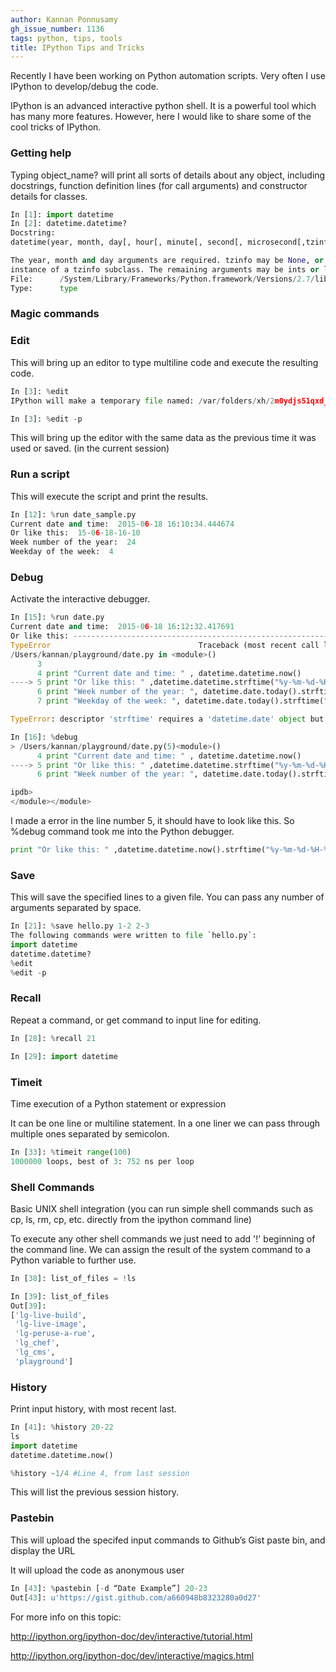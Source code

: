 ```yaml
---
author: Kannan Ponnusamy
gh_issue_number: 1136
tags: python, tips, tools
title: IPython Tips and Tricks
---
```


Recently I have been working on Python automation scripts. Very often I use IPython to develop/debug the code.

IPython is an advanced interactive python shell. It is a powerful tool which has many more features. However, here I would like to share some of the cool tricks of IPython.

### Getting help

Typing object_name? will print all sorts of details about any object, including docstrings, function definition lines (for call arguments) and constructor details for classes.

```python
In [1]: import datetime
In [2]: datetime.datetime?
Docstring:
datetime(year, month, day[, hour[, minute[, second[, microsecond[,tzinfo]]]]])

The year, month and day arguments are required. tzinfo may be None, or an
instance of a tzinfo subclass. The remaining arguments may be ints or longs.
File:      /System/Library/Frameworks/Python.framework/Versions/2.7/lib/python2.7/lib-dynload/datetime.so
Type:      type
```

### Magic commands

### Edit

This will bring up an editor to type multiline code and execute the resulting code.

```python
In [3]: %edit
IPython will make a temporary file named: /var/folders/xh/2m0ydjs51qxd_3y2k7x50hjc0000gn/T/ipython_edit_jnVJ51/ipython_edit_NdnenL.py
```
```python
In [3]: %edit -p
```
This will bring up the editor with the same data as the previous time it was used or saved. (in the current session)

### Run a script

This will execute the script and print the results. 

```python
In [12]: %run date_sample.py
Current date and time:  2015-06-18 16:10:34.444674
Or like this:  15-06-18-16-10
Week number of the year:  24
Weekday of the week:  4
```

### Debug

Activate the interactive debugger.

```python
In [15]: %run date.py
Current date and time:  2015-06-18 16:12:32.417691
Or like this: ---------------------------------------------------------------------------
TypeError                                 Traceback (most recent call last)
/Users/kannan/playground/date.py in <module>()
      3 
      4 print "Current date and time: " , datetime.datetime.now()
----> 5 print "Or like this: " ,datetime.datetime.strftime("%y-%m-%d-%H-%M")
      6 print "Week number of the year: ", datetime.date.today().strftime("%W")
      7 print "Weekday of the week: ", datetime.date.today().strftime("%w")

TypeError: descriptor 'strftime' requires a 'datetime.date' object but received a 'str'

In [16]: %debug
> /Users/kannan/playground/date.py(5)<module>()
      4 print "Current date and time: " , datetime.datetime.now()
----> 5 print "Or like this: " ,datetime.datetime.strftime("%y-%m-%d-%H-%M")
      6 print "Week number of the year: ", datetime.date.today().strftime("%W")

ipdb>
</module></module>
```
I made a error in the line number 5, it should have to look like this. So %debug command took me into the Python debugger. 

```python
print "Or like this: " ,datetime.datetime.now().strftime("%y-%m-%d-%H-%M")
```

### Save

This will save the specified lines to a given file. You can pass any number of arguments separated by space. 

```python
In [21]: %save hello.py 1-2 2-3
The following commands were written to file `hello.py`:
import datetime
datetime.datetime?
%edit
%edit -p
```

### Recall

Repeat a command, or get command to input line for editing. 

```python
In [28]: %recall 21

In [29]: import datetime
```

### Timeit

Time execution of a Python statement or expression

It can be one line or multiline statement. In a one liner we can pass through multiple ones separated by semicolon. 

```python
In [33]: %timeit range(100)
1000000 loops, best of 3: 752 ns per loop
```

### Shell Commands

Basic UNIX shell integration (you can run simple shell commands such as cp, ls, rm, cp, etc. directly from the ipython command line)

To execute any other shell commands we just need to add '!' beginning of the command line. We can assign the result of the system command to a Python variable to further use. 

```python
In [38]: list_of_files = !ls

In [39]: list_of_files
Out[39]: 
['lg-live-build',
 'lg-live-image',
 'lg-peruse-a-rue',
 'lg_chef',
 'lg_cms',
 'playground']
```

### History

Print input history, with most recent last.

```python
In [41]: %history 20-22
ls
import datetime
datetime.datetime.now()
```
```python
%history ~1/4 #Line 4, from last session
```
This will list the previous session history.

### Pastebin

This will upload the specifed input commands to Github’s Gist paste bin, and display the URL

It will upload the code as anonymous user

```python
In [43]: %pastebin [-d “Date Example”] 20-23
Out[43]: u'https://gist.github.com/a660948b8323280a0d27'
```

For more info on this topic: 

http://ipython.org/ipython-doc/dev/interactive/tutorial.html

http://ipython.org/ipython-doc/dev/interactive/magics.html


